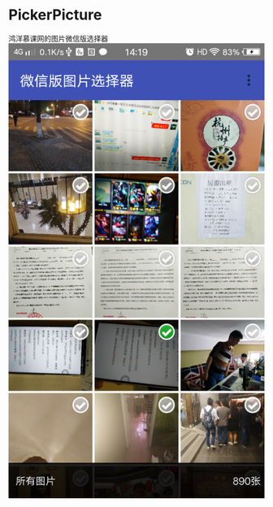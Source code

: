# PickerPicture
鸿洋慕课网的图片微信版选择器
![](https://github.com/chenrongfa/PickerPicture/raw/master/超级截屏_20170918_141939.png)
